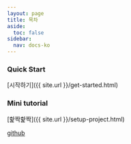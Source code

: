 ```yaml
---
layout: page
title: 목차
aside:
  toc: false
sidebar:
  nav: docs-ko
---
```


### Quick Start
[시작하기]({{ site.url }}/get-started.html)

### Mini tutorial
[핥짝핥짝]({{ site.url }}/setup-project.html)

[github](https://github.com/swarf00/minitutorial.git)

